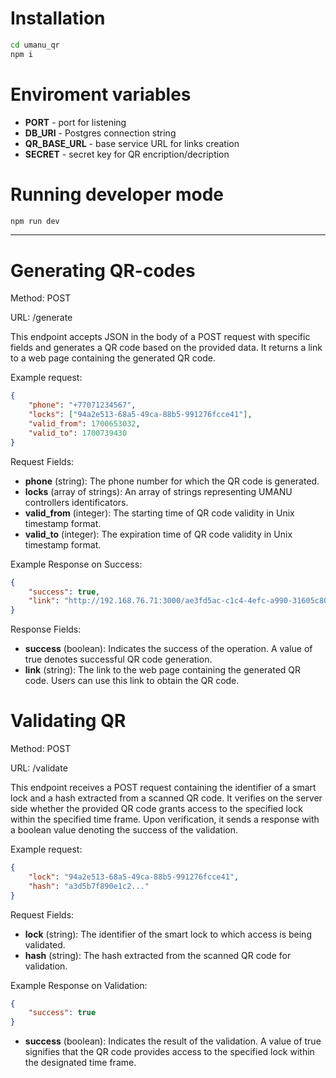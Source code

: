 # Installation

```bash
cd umanu_qr
npm i
```

# Enviroment variables

* **PORT** - port for listening
* **DB_URI** - Postgres connection string
* **QR_BASE_URL** - base service URL for links creation
* **SECRET** - secret key for QR encription/decription

# Running developer mode

```bash
npm run dev
```
---

# Generating QR-codes

Method: POST

URL: /generate

This endpoint accepts JSON in the body of a POST request with specific fields and generates a QR code based on the provided data. It returns a link to a web page containing the generated QR code.

Example request:

```json
{
    "phone": "+77071234567",
    "locks": ["94a2e513-68a5-49ca-88b5-991276fcce41"],
    "valid_from": 1700653032,
    "valid_to": 1700739430
}
```

Request Fields:

* **phone** (string): The phone number for which the QR code is generated.
* **locks** (array of strings): An array of strings representing UMANU controllers identificators.
* **valid_from** (integer): The starting time of QR code validity in Unix timestamp format.
* **valid_to** (integer): The expiration time of QR code validity in Unix timestamp format.

Example Response on Success:

```json
{
    "success": true,
    "link": "http://192.168.76.71:3000/ae3fd5ac-c1c4-4efc-a990-31605c801c72"
}
```

Response Fields:

* **success** (boolean): Indicates the success of the operation. A value of true denotes successful QR code generation.
* **link** (string): The link to the web page containing the generated QR code. Users can use this link to obtain the QR code.

# Validating QR

Method: POST

URL: /validate

This endpoint receives a POST request containing the identifier of a smart lock and a hash extracted from a scanned QR code. It verifies on the server side whether the provided QR code grants access to the specified lock within the specified time frame. Upon verification, it sends a response with a boolean value denoting the success of the validation.

Example request:

```json
{
    "lock": "94a2e513-68a5-49ca-88b5-991276fcce41",
    "hash": "a3d5b7f890e1c2..."
}
```

Request Fields:

* **lock** (string): The identifier of the smart lock to which access is being validated.
* **hash** (string): The hash extracted from the scanned QR code for validation.

Example Response on Validation:

```json
{
    "success": true
}
```

* **success** (boolean): Indicates the result of the validation. A value of true signifies that the QR code provides access to the specified lock within the designated time frame.

